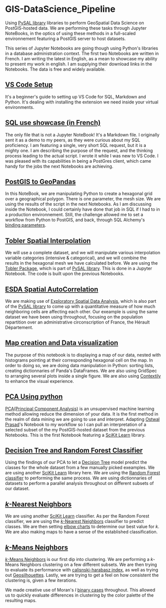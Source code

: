 # GIS-DataScience_Pipeline

Using [PySAL library](http://pysal.org/pysal/) libraries to perform GeoSpatial Data Science on PostGIS-hosted data. We are performing these tasks through Jupyter NoteBooks, in the optics of using these methods in a full-scaled environnement featuring a PostGIS server to host datasets.

This series of Jupyter Notebooks are going though using Python's libraries in a database administration context. The first two Notebooks are written in French. I am writing the latest in English, as a mean to showcase my ability to present my work in english. I am supplying their download links in the Notebooks. The data is free and widely available.

## [VS Code Setup](https://github.com/AdrienGahery/GIS-DataScience_Pipeline/blob/main/0_VSCode_setup.ipynb)

It's a beginner's guide to setting up VS Code for SQL, Markdown and Python. It's dealing with installing the extension we need inside your virtual environments.

## [SQL use showcase (in French)](https://github.com/AdrienGahery/GIS-DataScience_Pipeline/blob/main/1_SQL.md)

The only file that is not a Jupyter NoteBook! It's a Markdown file. I originally sent it as a demo to my peers, as they were curious about my SQL proficiency. I am featuring a single, very short SQL request, but it is a mighty one. I am describing the purpose of the request, and the thinking process leading to the actual script. I wrote it while I was new to VS Code. I was pleased with its capabilities in being a PostGres client, which came handy for the jobs the next Notebooks are achieving.

## [PostGIS to GeoPandas](https://github.com/AdrienGahery/GIS-DataScience_Pipeline/blob/main/2_PostGIS_to_GeoPandas.ipynb)

In this NoteBook, we are manipulating Python to create a hexagonal grid over a geographical polygon. There is one parameter, the mesh size. We are using the results of the script in the next Notebooks. As I am discussing inside the Notebook, I could certainly have done that job in SQL if I had to in a production environnement. Still, the challenge allowed me to set a workflow from Python to PostGIS, and back, through SQL Alchemy's [binding parameters](https://docs.sqlalchemy.org/en/13/core/tutorial.html#specifying-bound-parameter-behaviors).

## [Tobler Spatial Interpolation](https://github.com/AdrienGahery/GIS-DataScience_Pipeline/blob/main/3_Spatial_Interpolation.ipynb)

We will use a complete dataset, and we will manipulate various interpolation variable categories (intensive & categorical), and we will combine the results in the hexagonal mesh we have calculated before. We are using the [Tobler Package](https://pysal.org/tobler/), which is part of [PySAL library](http://pysal.org/pysal/). This is done in a Jupyter Notebook. The code is built upon the previous Notebooks.

## [ESDA Spatial AutoCorrelation](https://github.com/AdrienGahery/GIS-DataScience_Pipeline/blob/main/4_Spatial_autocorrelation.ipynb)

We are making use of [Exploratory Spatial Data Analysis](https://pysal.org/esda/), which is also part of the [PySAL library](http://pysal.org/pysal/) to come up with a quantitative measure of how much neighboring cells are affecting each other. Our exeample is using the same dataset we have been using throughout, focusing on the population repartition over an administrative circonscription of France, the Hérault Département.

## [Map creation and Data visualization](https://github.com/AdrienGahery/GIS-DataScience_Pipeline/blob/main/5_maps_and_dataviz.ipynb)

The purpose of this notebook is to displaying a map of our data, nested with histograms pointing at their corresponding hexagonal cell on the map. 
In order to doing so, we are doing data manipulation in Python: sorting lists, creating dictionnaries of Panda's DataFrames. We are also using GridSpec to arranging several plots inside a single figure.
We are also using [Contextily](https://contextily.readthedocs.io/en/latest/reference.html) to enhance the visual experience.

## [PCA Using python](https://github.com/AdrienGahery/GIS-DataScience_Pipeline/blob/main/6_PCA.ipynb)

[PCA(Principal Component Analysis)](https://scikit-learn.org/stable/modules/decomposition.html#pca) is an unsupervised machine learning method allowing reduce the dimension of your data. It is the first method in the realm of data mining we are going to use and interpret.
Adapting [Ostwal Prasad](https://github.com/ostwalprasad/ostwalprasad.github.io/tree/master)'s Notebook to my workflow so I can pull an interpretation of a selected subset of the my PostGIS-hosted dataset from the previous Notebooks. This is the first Notebook featuring a [SciKit Learn](https://scikit-learn.org/stable/index.html) library.

## [Decision Tree and Random Forest Classifier](https://github.com/AdrienGahery/GIS-DataScience_Pipeline/blob/main/7_Descision_Tree_Random_Forest.ipynb)

Using the findings of our PCA to let a [Decision Tree](https://scikit-learn.org/stable/modules/tree.html) model predict the classes for the whole dataset from a few manually picked exeamples. We are using another [SciKit Learn](https://scikit-learn.org/stable/index.html) library here. We are using the [Random Forest classifier](https://scikit-learn.org/stable/modules/generated/sklearn.ensemble.RandomForestClassifier.html) to performing the same process. We are using dictionnaries of datasets to perform a parallel analysis throughout on different subsets of our dataset. 

## [*k*-Nearest Neighbors](https://github.com/AdrienGahery/GIS-DataScience_Pipeline/blob/main/8_k-Nearest_Neighbors.ipynb)

We are using another [SciKit Learn](https://scikit-learn.org/stable/index.html) classifier. As per the Random Forest classifier, we are using the [*k*-Nearest Neighbors](https://scikit-learn.org/stable/modules/generated/sklearn.neighbors.KNeighborsClassifier.html) classifier to predict classes. We are then setting [elbow charts](https://en.wikipedia.org/wiki/Elbow_method_(clustering)) to determine our best value for *k*.
We are also making maps to have a sense of the established classification.

## [*k*-Means Neighbors](https://github.com/AdrienGahery/GIS-DataScience_Pipeline/blob/main/9_KMeans_Neighbors.ipynb)

[*k*-Means Neighbors](https://scikit-learn.org/stable/modules/clustering.html#k-means) is our first dip into clustering. We are performing a *k*-Means Neighbors clustering on a few different subsets. We are then trying to evaluate its performance with [calisnski-harabasz index](https://scikit-learn.org/stable/modules/clustering.html#calinski-harabasz-index), as well as trying out [Geosilhouettes](https://pysal.org/esda/notebooks/geosilhouettes.html). Lastly, we are trying to get a feel on how consistent the clustering is, given a few iterations.

We made creative use of Moran's ${I}$ [binary cases](https://pysal.org/esda/notebooks/spatialautocorrelation.html) throughout. This allowed us to quickly evaluate differences in clustering by the color palette of the resulting maps.
